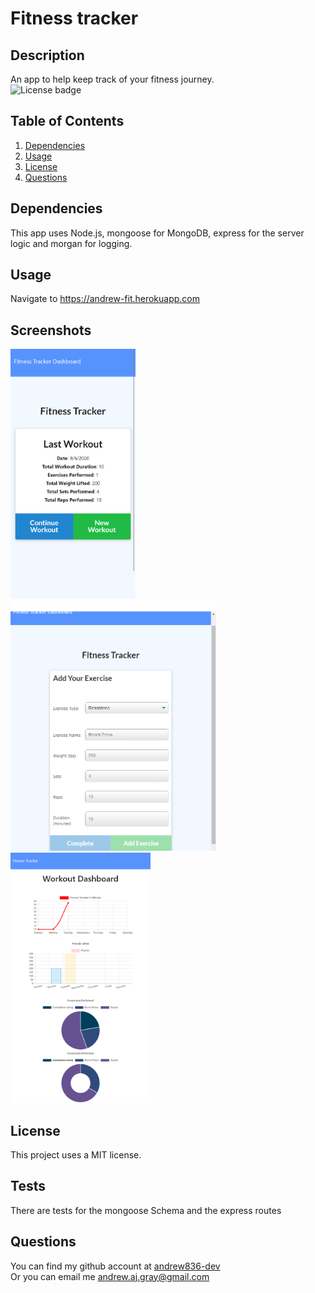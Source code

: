 # Fitness tracker
## Description
An app to help keep track of your fitness journey.  
![License badge](https://img.shields.io/badge/license-MIT-green)
## Table of Contents
1. [Dependencies](#Dependencies)
2. [Usage](#Usage)
3. [License](#License)
4. [Questions](#Questions)
## Dependencies
This app uses Node.js, mongoose for MongoDB, express for the server logic and morgan for logging.
## Usage
Navigate to https://andrew-fit.herokuapp.com
## Screenshots
<img src="./screenshots/small_landing.png" alt="Landing page on a phone" height="400">
<img src="./screenshots/medium_exercise.png" alt="Landing page on a phone" height="400">
<img src="./screenshots/medium_stats.png" alt="Landing page on a phone" height="400">

## License
This project uses a MIT license.
## Tests
There are tests for the mongoose Schema and the express routes
## Questions
You can find my github account at
[andrew836-dev](https://github.com/andrew836-dev)  
Or you can email me andrew.aj.gray@gmail.com

